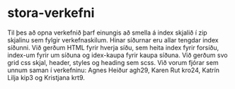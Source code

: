# stora-verkefni
Til þes að opna verkefnið þarf einungis að smella á index skjalið í zip skjalinu sem fylgir verkefnaskilum. 
Hinar síðurnar eru allar tengdar index síðunni.
Við gerðum HTML fyrir hverja síðu, sem heita index fyrir forsíðu, index-um fyrir um síðuna og idex-kaupa fyrir kaupa síðuna.
Við gerðum svo grid css skjal, header, styles og heading sem scss.
Við vorum fjórar sem unnum saman í verkefninu: Agnes Heiður agh29, Karen Rut kro24, Katrín Lilja kip3 og Kristjana krt9.
